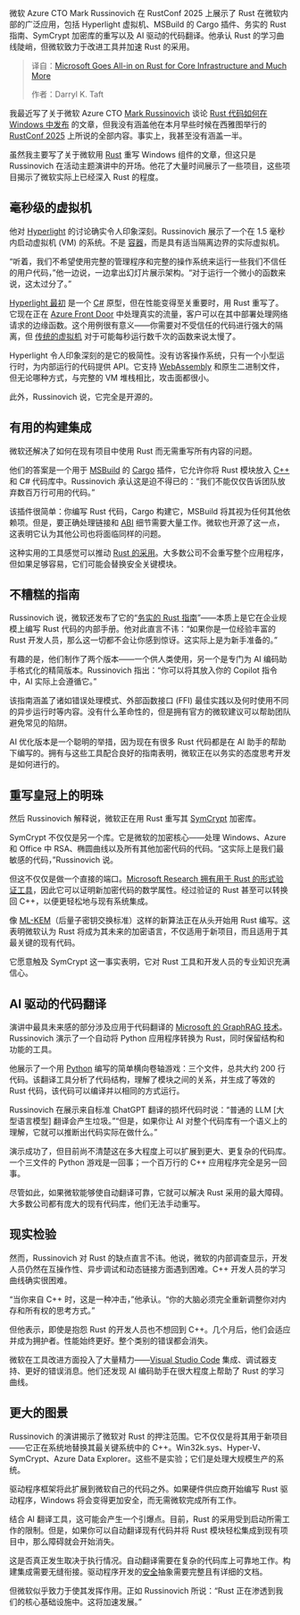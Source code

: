 <!--
title: 微软All in Rust，重塑核心基础设施
cover: https://cdn.thenewstack.io/media/2025/09/2e8323bf-jeremy-dorrough-a2soshmm674-unsplash-1.jpg
summary: 微软 Azure CTO Mark Russinovich 在 RustConf 2025 上展示了 Rust 在微软内部的广泛应用，包括 Hyperlight 虚拟机、MSBuild 的 Cargo 插件、务实的 Rust 指南、SymCrypt 加密库的重写以及 AI 驱动的代码翻译。他承认 Rust 的学习曲线陡峭，但微软致力于改进工具并加速 Rust 的采用。
-->

微软 Azure CTO Mark Russinovich 在 RustConf 2025 上展示了 Rust 在微软内部的广泛应用，包括 Hyperlight 虚拟机、MSBuild 的 Cargo 插件、务实的 Rust 指南、SymCrypt 加密库的重写以及 AI 驱动的代码翻译。他承认 Rust 的学习曲线陡峭，但微软致力于改进工具并加速 Rust 的采用。

> 译自：[Microsoft Goes All-in on Rust for Core Infrastructure and Much More](https://thenewstack.io/microsoft-goes-all-in-on-rust-for-core-infrastructure-and-much-more/)
> 
> 作者：Darryl K. Taft

我最近写了关于微软 Azure CTO [Mark Russinovich](https://www.linkedin.com/in/markrussinovich) 谈论 [Rust 代码如何在 Windows 中发布](https://thenewstack.io/microsofts-rust-bet-from-blue-screens-to-safer-code/) 的文章，但我没有涵盖他在本月早些时候在西雅图举行的 [RustConf 2025](https://rustconf.com/) 上所说的全部内容。事实上，我甚至没有涵盖一半。

虽然我主要写了关于微软用 [Rust](https://thenewstack.io/rust-programming-language-guide/) 重写 Windows 组件的文章，但这只是 Russinovich 在活动主题演讲中的开场。他花了大量时间展示了一些项目，这些项目揭示了微软实际上已经深入 Rust 的程度。

## 毫秒级的虚拟机

他对 [Hyperlight](https://opensource.microsoft.com/blog/2024/11/07/introducing-hyperlight-virtual-machine-based-security-for-functions-at-scale/) 的讨论确实令人印象深刻。Russinovich 展示了一个在 1.5 毫秒内启动虚拟机 (VM) 的系统。不是 [容器](https://thenewstack.io/introduction-to-containers/)，而是具有适当隔离边界的实际虚拟机。

“听着，我们不希望使用完整的管理程序和完整的操作系统来运行一些我们不信任的用户代码，”他一边说，一边拿出幻灯片展示架构。“对于运行一个微小的函数来说，这太过分了。”

[Hyperlight 最初](https://thenewstack.io/microsofts-hyperlight-webassembly-for-vms-is-open-source/) 是一个 [C#](https://thenewstack.io/microsoft-we-are-not-abandoning-c-for-rust/) 原型，但在性能变得至关重要时，用 Rust 重写了。它现在正在 [Azure Front Door](https://azure.microsoft.com/en-us/products/frontdoor) 中处理真实的流量，客户可以在其中部署处理网络请求的边缘函数。这个用例很有意义——你需要对不受信任的代码进行强大的隔离，但 [传统的虚拟机](https://thenewstack.io/why-chainguard-is-doubling-down-on-virtual-machines-in-a-container-world/) 对于可能每秒运行数千次的函数来说太慢了。

Hyperlight 令人印象深刻的是它的极简性。没有访客操作系统，只有一个小型运行时，为内部运行的代码提供 API。它支持 [WebAssembly](https://thenewstack.io/webassembly/) 和原生二进制文件，但无论哪种方式，与完整的 VM 堆栈相比，攻击面都很小。

此外，Russinovich 说，它完全是开源的。

## 有用的构建集成

微软还解决了如何在现有项目中使用 Rust 而无需重写所有内容的问题。

他们的答案是一个用于 [MSBuild](https://www.incredibuild.com/integrations/msbuild) 的 [Cargo](https://doc.rust-lang.org/cargo/) 插件，它允许你将 Rust 模块放入 [C++](https://thenewstack.io/introduction-to-c-programming-language/) 和 C# 代码库中。Russinovich 承认这是迫不得已的：“我们不能仅仅告诉团队放弃数百万行可用的代码。”

该插件很简单：你编写 Rust 代码，Cargo 构建它，MSBuild 将其视为任何其他依赖项。但是，要正确处理链接和 [ABI](https://en.wikipedia.org/wiki/Application_binary_interface) 细节需要大量工作。微软也开源了这一点，这表明它认为其他公司也将面临同样的问题。

这种实用的工具感觉可以推动 [Rust 的采用](https://thenewstack.io/survey-memory-safe-rust-gains-45-of-enterprise-development/)。大多数公司不会重写整个应用程序，但如果足够容易，它们可能会替换安全关键模块。

## 不糟糕的指南

Russinovich 说，微软还发布了它的“[务实的 Rust 指南](https://microsoft.github.io/rust-guidelines/)”——本质上是它在企业规模上编写 Rust 代码的内部手册。他对此直言不讳：“如果你是一位经验丰富的 Rust 开发人员，那么这一切都不会让你感到惊讶。这实际上是为新手准备的。”

有趣的是，他们制作了两个版本——一个供人类使用，另一个是专门为 AI 编码助手格式化的精简版本。Russinovich 指出：“你可以将其放入你的 Copilot 指令中，AI 实际上会遵循它。”

该指南涵盖了诸如错误处理模式、外部函数接口 (FFI) 最佳实践以及何时使用不同的异步运行时等内容。没有什么革命性的，但是拥有官方的微软建议可以帮助团队避免常见的陷阱。

AI 优化版本是一个聪明的举措，因为现在有很多 Rust 代码都是在 AI 助手的帮助下编写的。拥有与这些工具配合良好的指南表明，微软正在以务实的态度思考开发是如何进行的。

## 重写皇冠上的明珠

然后 Russinovich 解释说，微软正在用 Rust 重写其 [SymCrypt](https://github.com/microsoft/SymCrypt) 加密库。

SymCrypt 不仅仅是另一个库。它是微软的加密核心——处理 Windows、Azure 和 Office 中 RSA、椭圆曲线以及所有其他加密代码的代码。“这实际上是我们最敏感的代码，”Russinovich 说。

但这不仅仅是做一个直接的端口。[Microsoft Research 拥有用于 Rust 的形式验证工具](https://www.microsoft.com/en-us/research/blog/rewriting-symcrypt-in-rust-to-modernize-microsofts-cryptographic-library/)，因此它可以证明新加密代码的数学属性。经过验证的 Rust 甚至可以转换回 C++，以便更轻松地与现有系统集成。

像 [ML-KEM](https://csrc.nist.gov/pubs/fips/203/final)（后量子密钥交换标准）这样的新算法正在从头开始用 Rust 编写。这表明微软认为 Rust 将成为其未来的加密语言，不仅适用于新项目，而且适用于其最关键的现有代码。

它愿意触及 SymCrypt 这一事实表明，它对 Rust 工具和开发人员的专业知识充满信心。

## AI 驱动的代码翻译

演讲中最具未来感的部分涉及应用于代码翻译的 [Microsoft 的 GraphRAG 技术](https://microsoft.github.io/graphrag/)。Russinovich 演示了一个自动将 Python 应用程序转换为 Rust，同时保留结构和功能的工具。

他展示了一个用 [Python](https://thenewstack.io/what-is-python/) 编写的简单横向卷轴游戏：三个文件，总共大约 200 行代码。该翻译工具分析了代码结构，理解了模块之间的关系，并生成了等效的 Rust 代码，该代码可以编译并以相同的方式运行。

Russinovich 在展示来自标准 ChatGPT 翻译的损坏代码时说：“普通的 LLM [大型语言模型] 翻译会产生垃圾。”“但是，如果你让 AI 对整个代码库有一个语义上的理解，它就可以推断出代码实际在做什么。”

演示成功了，但目前尚不清楚这在多大程度上可以扩展到更大、更复杂的代码库。一个三文件的 Python 游戏是一回事；一个百万行的 C++ 应用程序完全是另一回事。

尽管如此，如果微软能够使自动翻译可靠，它就可以解决 Rust 采用的最大障碍。大多数公司都有庞大的现有代码库，他们无法手动重写。

## 现实检验

然而，Russinovich 对 Rust 的缺点直言不讳。他说，微软的内部调查显示，开发人员仍然在互操作性、异步调试和动态链接方面遇到困难。C++ 开发人员的学习曲线确实很困难。

“当你来自 C++ 时，这是一种冲击，”他承认。“你的大脑必须完全重新调整你对内存和所有权的思考方式。”

但他表示，即使是抱怨 Rust 的开发人员也不想回到 C++。几个月后，他们会适应并成为拥护者。性能始终更好。整个类别的错误都会消失。

微软在工具改进方面投入了大量精力——[Visual Studio Code](https://thenewstack.io/how-to-use-vs-code-for-python-and-why-you-should/) 集成、调试器支持、更好的错误消息。他们还发现 AI 编码助手在很大程度上帮助了 Rust 的学习曲线。

## 更大的图景

Russinovich 的演讲揭示了微软对 Rust 的押注范围。它不仅仅是将其用于新项目——它正在系统地替换其最关键系统中的 C++。Win32k.sys、Hyper-V、SymCrypt、Azure Data Explorer。这些不是实验；它们是处理大规模生产的系统。

驱动程序框架将此扩展到微软自己的代码之外。如果硬件供应商开始编写 Rust 驱动程序，Windows 将会变得更加安全，而无需微软完成所有工作。

结合 AI 翻译工具，这可能会产生一个引爆点。目前，Rust 的采用受到启动所需工作的限制。但是，如果你可以自动翻译现有代码并将 Rust 模块轻松集成到现有项目中，那么障碍就会开始消失。

这是否真正发生取决于执行情况。自动翻译需要在复杂的代码库上可靠地工作。构建集成需要无缝衔接。驱动程序开发的[安全](https://thenewstack.io/microsofts-rust-bet-from-blue-screens-to-safer-code/)抽象需要完整且有详细的文档。

但微软似乎致力于使其发挥作用。正如 Russinovich 所说：“Rust 正在渗透到我们的核心基础设施中。这将加速发展。”